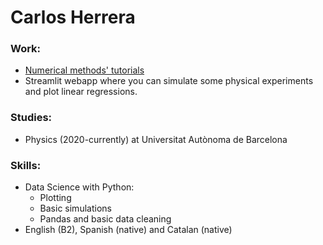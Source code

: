 # Carlos Herrera

### Work:

- [Numerical methods' tutorials](https://www.kaggle.com/code/carlosherreravzquez/calculating-pi-with-rice-mc-tutorial)
- Streamlit webapp where you can simulate some physical experiments and plot linear regressions.

### Studies:

- Physics (2020-currently) at Universitat Autònoma de Barcelona

### Skills:
- Data Science with Python:
  - Plotting
  - Basic simulations
  - Pandas and basic data cleaning
- English (B2), Spanish (native) and Catalan (native)
